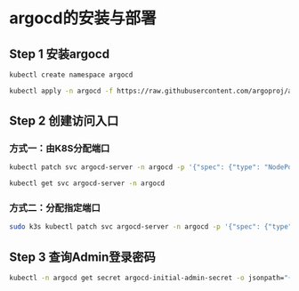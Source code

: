 # argocd的安装与部署

## Step 1 安装argocd
```bash title="创建命名空间"
kubectl create namespace argocd
```

```bash title="执行安装命令"
kubectl apply -n argocd -f https://raw.githubusercontent.com/argoproj/argo-cd/stable/manifests/core-install.yaml
```

## Step 2 创建访问入口

### 方式一：由K8S分配端口

```bash title="修改service类型为NodePort"
kubectl patch svc argocd-server -n argocd -p '{"spec": {"type": "NodePort"}}'
```

```bash title="查看生成的NodePort端口"
kubectl get svc argocd-server -n argocd
```

### 方式二：分配指定端口

```bash
sudo k3s kubectl patch svc argocd-server -n argocd -p '{"spec": {"type": "NodePort", "ports": [{"name": "http", "port": 80, "targetPort": 8080, "nodePort": 30001}]}}'
```

## Step 3 查询Admin登录密码
```bash
kubectl -n argocd get secret argocd-initial-admin-secret -o jsonpath="{.data.password}" | base64 -d; echo
```